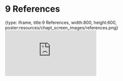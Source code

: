 # 9 References
 
{type: iframe, title:9 References, width:800, height:600, poster:resources/chapt_screen_images/references.png}
![](https://course.civicdb.org/no_toc/references.html)
 

 
